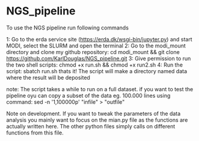 # NGS_pipeline

To use the NGS pipeline run following commands

1: Go to the erda service site (https://erda.dk/wsgi-bin/jupyter.py) and start MODI, select the SLURM and open the terminal
2: Go to the modi_mount directory and clone my github repository: cd modi_mount && git clone https://github.com/KarlDouglas/NGS_pipeline.git
3: Give permission to run the two shell scripts: chmod +x run.sh && chmod +x run2.sh
4: Run the script: sbatch run.sh
thats it! The script will make a directory named data where the result will be deposited

note: The script takes a while to run on a full dataset. if you want to test the pipeline oyu can copy a subset of the data eg. 100.000 lines using command: sed -n '1,100000p' "infile" > "outfile"


Note on development.
If you want to tweak the parameters of the data analysis you mainly want to focus on the mian.py file as the functions are actually written here. The other python files simply calls on different functions from this file. 
